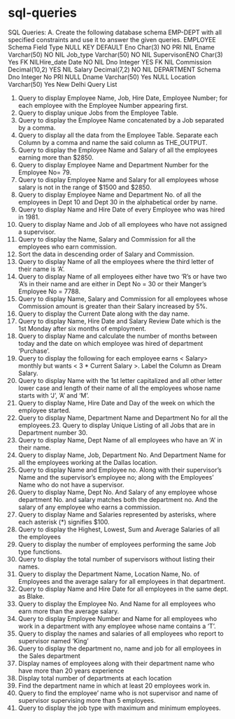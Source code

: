 # sql-queries

SQL Queries:
A. Create the following database schema EMP-DEPT with all specified constraints
and use it to answer the given queries.
EMPLOYEE Schema
Field Type NULL KEY DEFAULT
Eno Char(3) NO PRI NIL
Ename Varchar(50) NO NIL
Job_type Varchar(50) NO NIL
SupervisonENO Char(3) Yes FK NILHire_date Date NO NIL
Dno Integer YES FK NIL
Commission Decimal(10,2) YES NIL
Salary Decimal(7,2) NO NIL
DEPARTMENT Schema
Dno Integer No PRI NULL
Dname Varchar(50) Yes NULL
Location Varchar(50) Yes New Delhi
Query List
1. Query to display Employee Name, Job, Hire Date, Employee Number; for each employee
with the Employee Number appearing first.
2. Query to display unique Jobs from the Employee Table.
3. Query to display the Employee Name concatenated by a Job separated by a comma.
4. Query to display all the data from the Employee Table. Separate each Column by a comma
and name the said column as THE_OUTPUT.
5. Query to display the Employee Name and Salary of all the employees earning more than
$2850.
6. Query to display Employee Name and Department Number for the Employee No= 79.
7. Query to display Employee Name and Salary for all employees whose salary is not in the
range of $1500 and $2850.
8. Query to display Employee Name and Department No. of all the employees in Dept 10 and
Dept 30 in the alphabetical order by name.
9. Query to display Name and Hire Date of every Employee who was hired in 1981.
10. Query to display Name and Job of all employees who have not assigned a supervisor.
11. Query to display the Name, Salary and Commission for all the employees who earn
commission.
12. Sort the data in descending order of Salary and Commission.
13. Query to display Name of all the employees where the third letter of their name is ‘A’.
14. Query to display Name of all employees either have two ‘R’s or have two ‘A’s in their
name and are either in Dept No = 30 or their Manger’s Employee No = 7788.
15. Query to display Name, Salary and Commission for all employees whose Commission
amount is greater than their Salary increased by 5%.
16. Query to display the Current Date along with the day name.
17. Query to display Name, Hire Date and Salary Review Date which is the 1st Monday after
six months of employment.
18. Query to display Name and calculate the number of months between today and the date
on which employee was hired of department ‘Purchase’.
19. Query to display the following for each employee <E-Name> earns < Salary> monthly
but wants < 3 * Current Salary >. Label the Column as Dream Salary.
20. Query to display Name with the 1st letter capitalized and all other letter lower case and
length of their name of all the employees whose name starts with ‘J’, ’A’ and ‘M’.
21. Query to display Name, Hire Date and Day of the week on which the employee started.
22. Query to display Name, Department Name and Department No for all the employees.23. Query to display Unique Listing of all Jobs that are in Department number 30.
24. Query to display Name, Dept Name of all employees who have an ‘A’ in their name.
25. Query to display Name, Job, Department No. And Department Name for all the
employees working at the Dallas location.
26. Query to display Name and Employee no. Along with their supervisor’s Name and the
supervisor’s employee no; along with the Employees’ Name who do not have a supervisor.
27. Query to display Name, Dept No. And Salary of any employee whose department No.
and salary matches both the department no. And the salary of any employee who earns a
commission.
28. Query to display Name and Salaries represented by asterisks, where each asterisk (*)
signifies $100.
29. Query to display the Highest, Lowest, Sum and Average Salaries of all the employees
30. Query to display the number of employees performing the same Job type functions.
31. Query to display the total number of supervisors without listing their names.
32. Query to display the Department Name, Location Name, No. of Employees and the
average salary for all employees in that department.
33. Query to display Name and Hire Date for all employees in the same dept. as Blake.
34. Query to display the Employee No. And Name for all employees who earn more than the
average salary.
35. Query to display Employee Number and Name for all employees who work in a
department with any employee whose name contains a ‘T’.
36. Query to display the names and salaries of all employees who report to supervisor named
‘King’
37. Query to display the department no, name and job for all employees in the Sales
department
38. Display names of employees along with their department name who have more than 20
years experience
39. Display total number of departments at each location
40. Find the department name in which at least 20 employees work in.
41. Query to find the employee’ name who is not supervisor and name of supervisor
supervising more than 5 employees.  
42. Query to display the job type with maximum and minimum employees.

